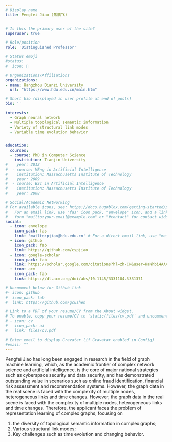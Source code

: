 ```yaml
---
# Display name
title: Pengfei Jiao (焦鹏飞)


# Is this the primary user of the site?
superuser: true

# Role/position
role: 'Distinguished Professor'

# Status emoji
#status: 
#  icon: 📖

# Organizations/Affiliations
organizations:
- name: Hangzhou Dianzi University
  url: "https://www.hdu.edu.cn/main.htm"

# Short bio (displayed in user profile at end of posts)
bio: ''

interests:
  - Graph neural network
  - Multiple topological semantic information
  - Variety of structural link modes
  - Variable time evolution behavior


education:
  courses:
  - course: PhD in Computer Science
    institution: Tianjin University
#    year: 2012
#  - course: MEng in Artificial Intelligence
#    institution: Massachusetts Institute of Technology
#    year: 2009
#  - course: BSc in Artificial Intelligence
#    institution: Massachusetts Institute of Technology
#    year: 2008

# Social/Academic Networking
# For available icons, see: https://docs.hugoblox.com/getting-started/page-builder/#icons
#   For an email link, use "fas" icon pack, "envelope" icon, and a link in the
#   form "mailto:your-email@example.com" or "#contact" for contact widget.
social:
  - icon: envelope
    icon_pack: fas
    link: 'mailto:pjiao@hdu.edu.cn' # For a direct email link, use "mailto:test@example.org".
  - icon: github
    icon_pack: fab
    link: https://github.com/cspjiao
  - icon: google-scholar
    icon_pack: fab
    link: https://scholar.google.com/citations?hl=zh-CN&user=HaNhbi4AAAAJ
  - icon: acm
    icon_pack: fab
    link: https://dl.acm.org/doi/abs/10.1145/3331184.3331371

# Uncomment below for Github link
#- icon: github
#  icon_pack: fab
#  link: https://github.com/gcushen

# Link to a PDF of your resume/CV from the About widget.
# To enable, copy your resume/CV to `static/files/cv.pdf` and uncomment the lines below.
# - icon: cv
#   icon_pack: ai
#   link: files/cv.pdf

# Enter email to display Gravatar (if Gravatar enabled in Config)
#email: ""
---
```

Pengfei Jiao has long been engaged in research in the field of graph machine learning, which, as the academic frontier of complex network science and artificial intelligence, is the core of major national strategies such as cyberspace security and data security, and has demonstrated outstanding value in scenarios such as online fraud identification, financial risk assessment and recommendation systems. However, the graph data in the real scene is faced with the complexity of multiple nodes, heterogeneous links and time changes.
However, the graph data in the real scene is faced with the complexity of multiple nodes, heterogeneous links and time changes. Therefore, the applicant faces the problem of representation learning of complex graphs, focusing on 
1. the diversity of topological semantic information in complex graphs;
2. Various structural link modes; 
3. Key challenges such as time evolution and changing behavior.
